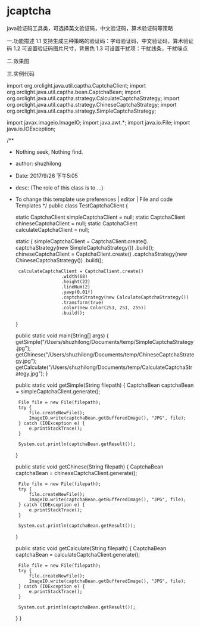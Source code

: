 # jcaptcha
java验证码工具类，可选择英文验证码，中文验证码，算术验证码等策略

一.功能描述
  1.1 支持生成三种策略的验证码：字母验证码，中文验证码，算术验证码
  1.2 可设置验证码图片尺寸，背景色
  1.3 可设置干扰项：干扰线条，干扰噪点

二.效果图




三.实例代码

import org.orclight.java.util.captha.CaptchaClient;
import org.orclight.java.util.captha.bean.CaptchaBean;
import org.orclight.java.util.captha.strategy.CalculateCaptchaStrategy;
import org.orclight.java.util.captha.strategy.ChineseCaptchaStrategy;
import org.orclight.java.util.captha.strategy.SimpleCaptchaStrategy;

import javax.imageio.ImageIO;
import java.awt.*;
import java.io.File;
import java.io.IOException;

/**
 * Nothing seek, Nothing find.
 * author: shuzhilong
 * Date: 2017/9/26 下午5:05
 * desc: (The role of this class is to ...)
 * To change this template use preferences | editor | File and code Templates
 */
public class TestCaptchaClient {

    static CaptchaClient simpleCaptchaClient = null;
    static CaptchaClient chineseCaptchaClient = null;
    static CaptchaClient calculateCaptchaClient = null;


    static {
        simpleCaptchaClient = CaptchaClient.create().
                            captchaStrategy(new SimpleCaptchaStrategy())
                            .build();
        chineseCaptchaClient = CaptchaClient.create()
                        .captchaStrategy(new ChineseCaptchaStrategy())
                        .build();

        calculateCaptchaClient = CaptchaClient.create()
                        .width(68)
                        .height(22)
                        .lineNum(2)
                        .yawp(0.01f)
                        .captchaStrategy(new CalculateCaptchaStrategy())
                        .transform(true)
                        .color(new Color(253, 251, 255))
                        .build();
    }

    public static void main(String[] args) {
        getSimple("/Users/shuzhilong/Documents/temp/SimpleCaptchaStrategy.jpg");
        getChinese("/Users/shuzhilong/Documents/temp/ChineseCaptchaStrategy.jpg");
        getCalculate("/Users/shuzhilong/Documents/temp/CalculateCaptchaStrategy.jpg");
    }

    public static void getSimple(String filepath) {
        CaptchaBean captchaBean = simpleCaptchaClient.generate();

        File file = new File(filepath);
        try {
            file.createNewFile();
            ImageIO.write(captchaBean.getBufferedImage(), "JPG", file);
        } catch (IOException e) {
            e.printStackTrace();
        }

        System.out.println(captchaBean.getResult());

    }

    public static void getChinese(String filepath) {
        CaptchaBean captchaBean = chineseCaptchaClient.generate();

        File file = new File(filepath);
        try {
            file.createNewFile();
            ImageIO.write(captchaBean.getBufferedImage(), "JPG", file);
        } catch (IOException e) {
            e.printStackTrace();
        }

        System.out.println(captchaBean.getResult());

    }

    public static void getCalculate(String filepath) {
        CaptchaBean captchaBean = calculateCaptchaClient.generate();

        File file = new File(filepath);
        try {
            file.createNewFile();
            ImageIO.write(captchaBean.getBufferedImage(), "JPG", file);
        } catch (IOException e) {
            e.printStackTrace();
        }

        System.out.println(captchaBean.getResult());

    }
}
